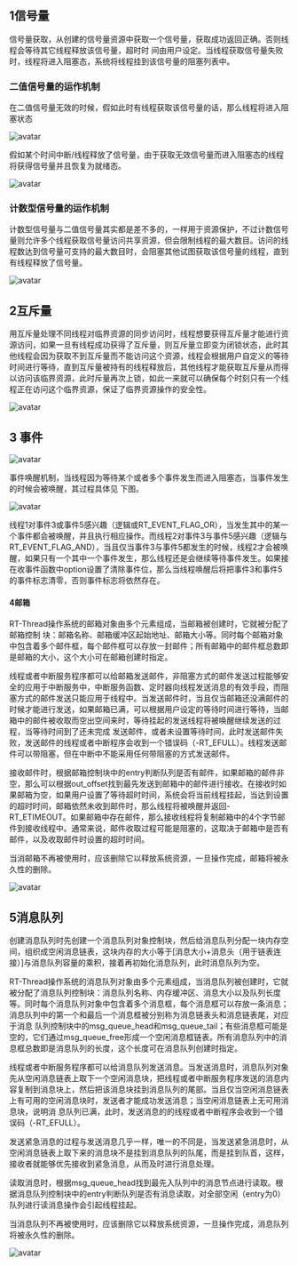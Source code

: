 ## 1信号量

信号量获取，从创建的信号量资源中获取一个信号量，获取成功返回正确。否则线程会等待其它线程释放该信号量，超时时
间由用户设定。当线程获取信号量失败时，线程将进入阻塞态，系统将线程挂到该信号量的阻塞列表中。

### 二值信号量的运作机制

在二值信号量无效的时候，假如此时有线程获取该信号量的话，那么线程将进入阻塞状态

<img src="https://doc.embedfire.com/rtos/rtthread/zh/latest/_images/semaph002.png" title="" alt="avatar" data-align="center">

假如某个时间中断/线程释放了信号量，由于获取无效信号量而进入阻塞态的线程
将获得信号量并且恢复为就绪态。

<img title="" src="https://doc.embedfire.com/rtos/rtthread/zh/latest/_images/semaph004.png" alt="avatar" data-align="center">

### 计数型信号量的运作机制

计数型信号量与二值信号量其实都是差不多的，一样用于资源保护，不过计数信号量则允许多个线程获取信号量访问共享资源，但会限制线程的最大数目。访问的线程数达到信号量可支持的最大数目时，会阻塞其他试图获取该信号量的线程，直到有线程释放了信号量。

![avatar](https://doc.embedfire.com/rtos/rtthread/zh/latest/_images/semaph005.png)

## 2互斥量

用互斥量处理不同线程对临界资源的同步访问时，线程想要获得互斥量才能进行资源访问，如果一旦有线程成功获得了互斥量，则互斥量立即变为闭锁状态，此时其他线程会因为获取不到互斥量而不能访问这个资源，线程会根据用户自定义的等待时间进行等待，直到互斥量被持有的线程释放后，其他线程才能获取互斥量从而得以访问该临界资源，此时斥量再次上锁，如此一来就可以确保每个时刻只有一个线程正在访问这个临界资源，保证了临界资源操作的安全性。

![avatar](https://doc.embedfire.com/rtos/rtthread/zh/latest/_images/mutex004.png)

## 3 事件

![avatar](https://doc.embedfire.com/rtos/rtthread/zh/latest/_images/event002.png)

事件唤醒机制，当线程因为等待某个或者多个事件发生而进入阻塞态，当事件发生的时候会被唤醒，其过程具体见 下图。

![avatar](https://doc.embedfire.com/rtos/rtthread/zh/latest/_images/event003.png)

线程1对事件3或事件5感兴趣（逻辑或RT_EVENT_FLAG_OR），当发生其中的某一个事件都会被唤醒，并且执行相应操作。而线程2对事件3与事件5感兴趣（逻辑与RT_EVENT_FLAG_AND），当且仅当事件3与事件5都发生的时候，线程2才会被唤
醒，如果只有一个其中一个事件发生，那么线程还是会继续等待事件发生。如果接在收事件函数中option设置了清除事件位，那么当线程唤醒后将把事件3和事件5的事件标志清零，否则事件标志将依然存在。

#### 4邮箱

  RT-Thread操作系统的邮箱对象由多个元素组成，当邮箱被创建时，它就被分配了邮箱控制 块：邮箱名称、邮箱缓冲区起始地址、邮箱大小等。同时每个邮箱对象中包含着多个邮件框，每个邮件框可以存放一封邮件；所有邮箱中的邮件框总数即是邮箱的大小，这个大小可在邮箱创建时指定。

线程或者中断服务程序都可以给邮箱发送邮件，非阻塞方式的邮件发送过程能够安全的应用于中断服务中，中断服务函数、定时器向线程发送消息的有效手段，而阻塞方式的邮件发送只能应用于线程中。当发送邮件时，当且仅当邮箱还没满邮件的时候才能进行发送，如果邮箱已满，可以根据用户设定的等待时间进行等待，当邮箱中的邮件被收取而空出空间来时，等待挂起的发送线程将被唤醒继续发送的过程，当等待时间到了还未完成
发送邮件，或者未设置等待时间，此时发送邮件失败，发送邮件的线程或者中断程序会收到一个错误码（-RT_EFULL）。线程发送邮件可以带阻塞，但在中断中不能采用任何带阻塞的方式发送邮件。

接收邮件时，根据邮箱控制块中的entry判断队列是否有邮件，如果邮箱的邮件非空，那么可以根据out_offset找到最先发送到邮箱中的邮件进行接收。在接收时如果邮箱为空，如果用户设置了等待超时时间，系统会将当前线程挂起，当达到设置的超时时间，邮箱依然未收到邮件时，那么线程将被唤醒并返回-RT_ETIMEOUT。如果邮箱中存在邮件，那么接收线程将复制邮箱中的4个字节邮件到接收线程中。通常来说，邮件收取过程可能是阻塞的，这取决于邮箱中是否有邮件，以及收取邮件时设置的超时时间。

当消邮箱不再被使用时，应该删除它以释放系统资源，一旦操作完成，邮箱将被永久性的删除。

![avatar](https://doc.embedfire.com/rtos/rtthread/zh/latest/_images/mailbo002.png)

## 5消息队列

创建消息队列时先创建一个消息队列对象控制块，然后给消息队列分配一块内存空间，组织成空闲消息链表，这块内存的大小等于[消息大小+消息头（用于链表连接）]与消息队列容量的乘积，接着再初始化消息队列，此时消息队列为空。

RT-Thread操作系统的消息队列对象由多个元素组成，当消息队列被创建时，它就被分配了消息队列控制块：消息队列名称、内存缓冲区、消息大小以及队列长度等。同时每个消息队列对象中包含着多个消息框，每个消息框可以存放一条消息；消息队列中的第一个和最后一个消息框被分别称为消息链表头和消息链表尾，对应于消息
队列控制块中的msg_queue_head和msg_queue_tail；有些消息框可能是空的，它们通过msg_queue_free形成一个空闲消息框链表。所有消息队列中的消息框总数即是消息队列的长度，这个长度可在消息队列创建时指定。

线程或者中断服务程序都可以给消息队列发送消息。当发送消息时，消息队列对象先从空闲消息链表上取下一个空闲消息块，把线程或者中断服务程序发送的消息内容复制到消息块上，然后把该消息块挂到消息队列的尾部。当且仅当空闲消息链表上有可用的空闲消息块时，发送者才能成功发送消息；当空闲消息链表上无可用消息块，说明消
息队列已满，此时，发送消息的的线程或者中断程序会收到一个错误码（-RT_EFULL）。

发送紧急消息的过程与发送消息几乎一样，唯一的不同是，当发送紧急消息时，从空闲消息链表上取下来的消息块不是挂到消息队列的队尾，而是挂到队首，这样，接收者就能够优先接收到紧急消息，从而及时进行消息处理。

读取消息时，根据msg_queue_head找到最先入队列中的消息节点进行读取。根据消息队列控制块中的entry判断队列是否有消息读取，对全部空闲（entry为0）队列进行读消息操作会引起线程挂起。

当消息队列不再被使用时，应该删除它以释放系统资源，一旦操作完成，消息队列将被永久性的删除。

![avatar](https://doc.embedfire.com/rtos/rtthread/zh/latest/_images/messag002.png)
